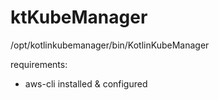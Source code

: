 # ktKubeManager

/opt/kotlinkubemanager/bin/KotlinKubeManager

requirements:
* aws-cli installed & configured
